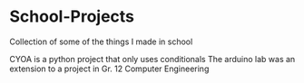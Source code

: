 # School-Projects
Collection of some of the things I made in school

CYOA is a python project that only uses conditionals
The arduino lab was an extension to a project in Gr. 12 Computer Engineering
